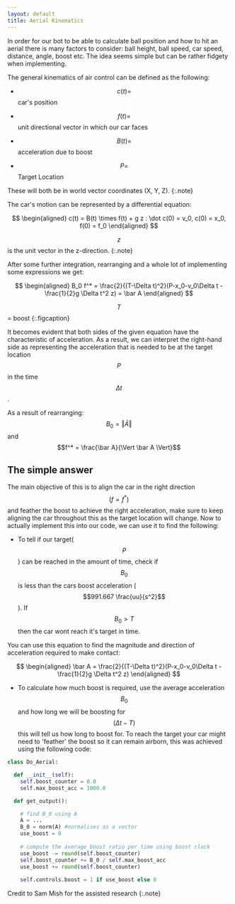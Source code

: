 ```yaml
---
layout: default
title: Aerial Kinematics
---
```


In order for our bot to be able to calculate ball position and how to hit an aerial there is many factors to consider: ball height, ball speed, car speed, distance, angle, boost etc. The idea seems simple but can be rather fidgety when implementing.

The general kinematics of air control can be defined as the following:

- $$c(t) =$$ car's position

- $$f(t) =$$ unit directional vector in which our car faces

- $$B(t) =$$ acceleration due to boost

- $$P =$$ Target Location

These will both be in world vector coordinates (X, Y, Z).
{:.note}

The car's motion can be represented by a differential equation:

$$
\begin{aligned}
c(t) = B(t) \times f(t) + g z : \dot c(0) = v_0, c(0) = x_0, f(0) = f_0
\end{aligned}
$$

$$z$$ is the unit vector in the z-direction.
{:.note}

After some further integration, rearranging and a whole lot of implementing some expressions we get:

$$
\begin{aligned}
B_0 f^* = \frac{2}{(T-\Delta t)^2}(P-x_0-v_0\Delta t -\frac{1}{2}g \Delta t^2 z) = \bar A
\end{aligned}
$$

$$T$$ = boost
{:.figcaption}

It becomes evident that both sides of the given equation have the characteristic of acceleration. As a result, we can interpret the right-hand side as representing the acceleration that is needed to be at the target location $$P$$ in the time $$\Delta t$$.

As a result of rearranging: $$B_0 = \Vert \bar A \Vert$$ and $$f^* = \frac{\bar A}{\Vert \bar A \Vert}$$

## The simple answer

The main objective of this is to align the car in the right direction $$(f = f^*)$$ and feather the boost to achieve the right acceleration, make sure to keep aligning the car throughout this as the target location will change.
Now to actually implement this into our code, we can use it to find the following:

- To tell if our target($$P$$) can be reached in the amount of time, check if $$B_0$$ is less than the cars boost acceleration ($$991.667 \frac{uu}{s^2}$$). If $$B_0 > T$$ then the car wont reach it's target in time.

You can use this equation to find the magnitude and direction of acceleration required to make contact:

$$
\begin{aligned}
  \bar A = \frac{2}{(T-\Delta t)^2}(P-x_0-v_0\Delta t -\frac{1}{2}g \Delta t^2 z)
\end{aligned}
$$

- To calculate how much boost is required, use the average acceleration $$B_0$$ and how long we will be boosting for $$(\Delta t - T)$$ this will tell us how long to boost for. To reach the target your car might need to 'feather' the boost so it can remain airborn, this was achieved using the following code:

~~~python
class Do_Aerial:

  def __init__(self):
    self.boost_counter = 0.0
    self.max_boost_acc = 1000.0

  def get_output():

    # find B_0 using A
    A = ...
    B_0 = norm(A) #normalises as a vector
    use_boost = 0
    
    # compute the average boost ratio per time using boost clock
    use_boost -= round(self.boost_counter)
    self.boost_counter += B_0 / self.max_boost_acc
    use_boost += round(self.boost_counter)
    
    self.controls.boost = 1 if use_boost else 0
~~~


Credit to Sam Mish for the assisted research
{:.note}